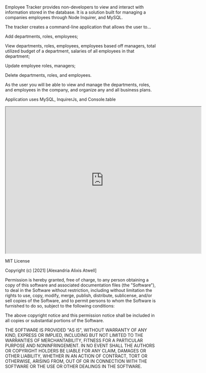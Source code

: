 Employee Tracker provides non-developers to view and interact with information stored in the database. It is a solution built for managing a companies employees through Node Inquirer, and MySQL. 

The tracker creates a command-line application that allows the user to...

Add departments, roles, employees;

View departments, roles, employees, employees based off managers, 
total utilized budget of a department, salaries of all employees in that department;

Update employee roles, managers;

Delete departments, roles, and employees.

As the user you will be able to view and manage the departments, roles, and employees in the company, and organize any and all business plans.


Application uses MySQL, InquirerJs, and Console.table



<iframe src="https://drive.google.com/file/d/1MLgTPNO-6M2didcKVZ1LD9HCagK7g9KF/preview" width="640" height="480"></iframe>








MIT License

Copyright (c) [2021] [Alexandria Alixis Atwell]

Permission is hereby granted, free of charge, to any person obtaining a copy
of this software and associated documentation files (the "Software"), to deal
in the Software without restriction, including without limitation the rights
to use, copy, modify, merge, publish, distribute, sublicense, and/or sell
copies of the Software, and to permit persons to whom the Software is
furnished to do so, subject to the following conditions:

The above copyright notice and this permission notice shall be included in all
copies or substantial portions of the Software.

THE SOFTWARE IS PROVIDED "AS IS", WITHOUT WARRANTY OF ANY KIND, EXPRESS OR
IMPLIED, INCLUDING BUT NOT LIMITED TO THE WARRANTIES OF MERCHANTABILITY,
FITNESS FOR A PARTICULAR PURPOSE AND NONINFRINGEMENT. IN NO EVENT SHALL THE
AUTHORS OR COPYRIGHT HOLDERS BE LIABLE FOR ANY CLAIM, DAMAGES OR OTHER
LIABILITY, WHETHER IN AN ACTION OF CONTRACT, TORT OR OTHERWISE, ARISING FROM,
OUT OF OR IN CONNECTION WITH THE SOFTWARE OR THE USE OR OTHER DEALINGS IN THE
SOFTWARE.
  


